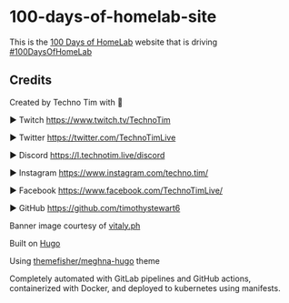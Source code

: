 # 100-days-of-homelab-site

This is the [100 Days of HomeLab](https://100daysofhomelab.com) website that is driving [#100DaysOfHomeLab](https://twitter.com/search?q=%23100daysofhomelab&src=typed_query)

## Credits

Created by Techno Tim with 💛

► Twitch <https://www.twitch.tv/TechnoTim>

► Twitter  <https://twitter.com/TechnoTimLive>

► Discord <https://l.technotim.live/discord>

► Instagram <https://www.instagram.com/techno.tim/>

► Facebook <https://www.facebook.com/TechnoTimLive/>

► GitHub <https://github.com/timothystewart6>

Banner image courtesy of [vitaly.ph](https://www.instagram.com/vitaly.ph/)

Built on [Hugo](https://gohugo.io/)

Using [themefisher/meghna-hugo](https://github.com/themefisher/meghna-hugo) theme

Completely automated with GitLab pipelines and GitHub actions, containerized with Docker, and deployed to kubernetes using manifests.
